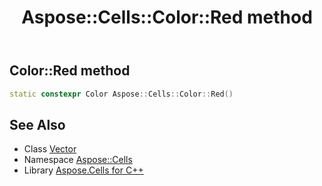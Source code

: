 ﻿---
title: Aspose::Cells::Color::Red method
linktitle: Red
second_title: Aspose.Cells for C++ API Reference
description: 'How to use Red method of Aspose::Cells::Color class in C++.'
type: docs
weight: 11000
url: /cpp/aspose.cells/color/red/
---
## Color::Red method




```cpp
static constexpr Color Aspose::Cells::Color::Red()
```

## See Also

* Class [Vector](../../vector/)
* Namespace [Aspose::Cells](../../)
* Library [Aspose.Cells for C++](../../../)
